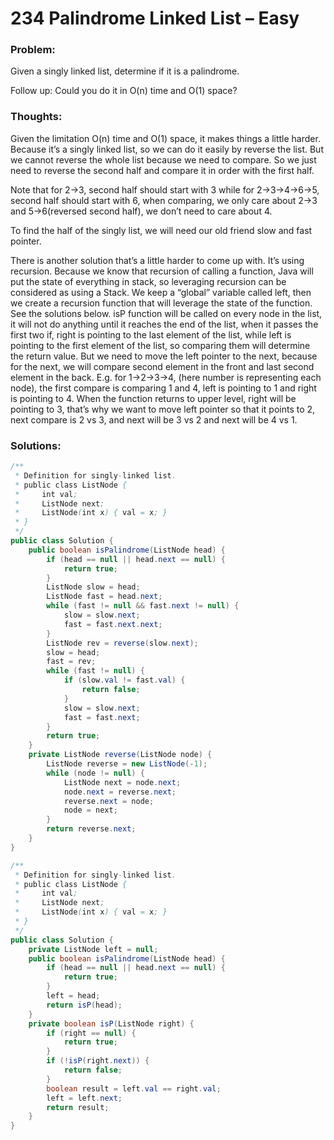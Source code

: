 # 234 Palindrome Linked List – Easy

### Problem:
Given a singly linked list, determine if it is a palindrome.

Follow up:
Could you do it in O(n) time and O(1) space?

### Thoughts:
Given the limitation O(n) time and O(1) space, it makes things a little harder. Because it’s a singly linked list, so we can do it easily by reverse the list. But we cannot reverse the whole list because we need to compare. So we just need to reverse the second half and compare it in order with the first half.

Note that for 2->3, second half should start with 3 while for 2->3->4->6->5, second half should start with 6, when comparing, we only care about 2->3 and 5->6(reversed second half), we don’t need to care about 4.

To find the half of the singly list, we will need our old friend slow and fast pointer.

There is another solution that’s a little harder to come up with. It’s using recursion. Because we know that recursion of calling a function, Java will put the state of everything in stack, so leveraging recursion can be considered as using a Stack. We keep a “global” variable called left, then we create a recursion function that will leverage the state of the function. See the solutions below. isP function will be called on every node in the list, it will not do anything until it reaches the end of the list, when it passes the first two if, right is pointing to the last element of the list, while left is pointing to the first element of the list, so comparing them will determine the return value. But we need to move the left pointer to the next, because for the next, we will compare second element in the front and last second element in the back.
E.g. for 1->2->3->4, (here number is representing each node), the first compare is comparing 1 and 4, left is pointing to 1 and right is pointing to 4. When the function returns to upper level, right will be pointing to 3, that’s why we want to move left pointer so that it points to 2, next compare is 2 vs 3, and next will be 3 vs 2 and next will be 4 vs 1.

### Solutions:

```java
/**
 * Definition for singly-linked list.
 * public class ListNode {
 *     int val;
 *     ListNode next;
 *     ListNode(int x) { val = x; }
 * }
 */
public class Solution {
    public boolean isPalindrome(ListNode head) {
        if (head == null || head.next == null) {
            return true;
        }
        ListNode slow = head;
        ListNode fast = head.next;
        while (fast != null && fast.next != null) {
            slow = slow.next;
            fast = fast.next.next;
        }
        ListNode rev = reverse(slow.next);
        slow = head;
        fast = rev;
        while (fast != null) {
            if (slow.val != fast.val) {
                return false;
            }
            slow = slow.next;
            fast = fast.next;
        }
        return true;
    }
    private ListNode reverse(ListNode node) {
        ListNode reverse = new ListNode(-1);
        while (node != null) {
            ListNode next = node.next;
            node.next = reverse.next;
            reverse.next = node;
            node = next;
        }
        return reverse.next;
    }
}
```

```java
/**
 * Definition for singly-linked list.
 * public class ListNode {
 *     int val;
 *     ListNode next;
 *     ListNode(int x) { val = x; }
 * }
 */
public class Solution {
    private ListNode left = null;
    public boolean isPalindrome(ListNode head) {
        if (head == null || head.next == null) {
            return true;
        }
        left = head;
        return isP(head);
    }
    private boolean isP(ListNode right) {
        if (right == null) {
            return true;
        }
        if (!isP(right.next)) {
            return false;
        }
        boolean result = left.val == right.val;
        left = left.next;
        return result;
    }
}
```
